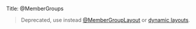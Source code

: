 Title: @MemberGroups

[//]: # (content copied to _user-guide_xxx)

> Deprecated, use instead [@MemberGroupLayout](./MemberGroupLayout.html) or [dynamic layouts](../../components/viewers/wicket/dynamic-layouts.html).


